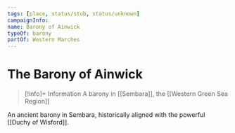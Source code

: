 ```yaml
---
tags: [place, status/stub, status/unknown]
campaignInfo:
name: Barony of Ainwick
typeOf: barony
partOf: Western Marches
---
```

# The Barony of Ainwick
>[!info]+ Information
> A barony in [[Sembara]], the [[Western Green Sea Region]]

An ancient barony in Sembara, historically aligned with the powerful [[Duchy of Wisford]].